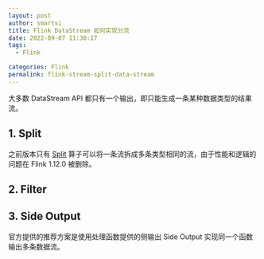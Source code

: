```yaml
---
layout: post
author: smartsi
title: Flink DataStream 如何实现分流
date: 2022-09-07 11:30:17
tags:
  - Flink

categories: Flink
permalink: flink-stream-split-data-stream
---
```



大多数 DataStream API 都只有一个输出，即只能生成一条某种数据类型的结果流。

## 1. Split

之前版本只有 [Split](https://smartsi.blog.csdn.net/article/details/126737446?spm=1001.2014.3001.5502) 算子可以将一条流拆成多条类型相同的流，由于性能和逻辑的问题在 Flink 1.12.0 被删除。


## 2. Filter


## 3. Side Output

官方提供的推荐方案是使用处理函数提供的侧输出 Side Output 实现同一个函数输出多条数据流。

